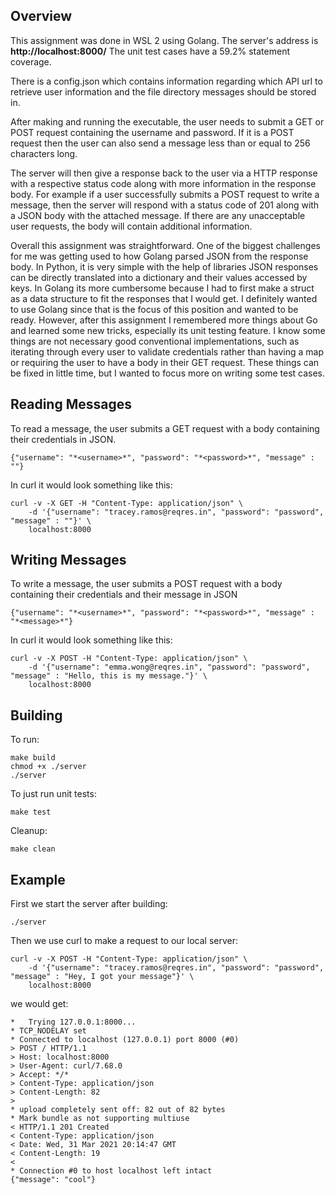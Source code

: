 ## Overview
This assignment was done in WSL 2 using Golang. The server's address is **http://localhost:8000/** The unit test cases have a 59.2% statement coverage.

There is a config.json which contains information regarding which API url to retrieve user information and the file directory messages should be stored in.

After making and running the executable, the user needs to submit a GET or POST request containing the username and password. If it is a POST request then the user can also send a message less than or equal to 256 characters long.

The server will then give a response back to the user via a HTTP response with a respective status code along with more information in the response body. For example if a user successfully submits a POST request to write a message, then the server will respond with a status code of 201 along with a JSON body with the attached message. If there are any unacceptable user requests, the body will contain additional information.

Overall this assignment was straightforward. One of the biggest challenges for me was getting used to how Golang parsed JSON from the response body. In Python, it is very simple with the help of libraries JSON responses can be directly translated into a dictionary and their values accessed by keys. In Golang its more cumbersome because I had to first make a struct as a data structure to fit the responses that I would get. I definitely wanted to use Golang since that is the focus of this position and wanted to be ready. However, after this assignment I remembered more things about Go and learned some new tricks, especially its unit testing feature. I know some things are not necessary good conventional implementations, such as iterating through every user to validate credentials rather than having a map or requiring the user to have a body in their GET request. These things can be fixed in little time, but I wanted to focus more on writing some test cases.
## Reading Messages
To read a message, the user submits a GET request with a body containing their credentials in JSON.
```
{"username": "*<username>*", "password": "*<password>*", "message" : ""}
```
In curl it would look something like this:
```
curl -v -X GET -H "Content-Type: application/json" \
    -d '{"username": "tracey.ramos@reqres.in", "password": "password", "message" : ""}' \
    localhost:8000
```

## Writing Messages
To write a message, the user submits a POST request with a body containing their credentials and their message in JSON
```
{"username": "*<username>*", "password": "*<password>*", "message" : "*<message>*"}
```
In curl it would look something like this:
```
curl -v -X POST -H "Content-Type: application/json" \
    -d '{"username": "emma.wong@reqres.in", "password": "password", "message" : "Hello, this is my message."}' \
    localhost:8000
```

## Building
To run:

```
make build
chmod +x ./server
./server
```

To just run unit tests:
```
make test
```

Cleanup:
```
make clean
```

## Example
First we start the server after building:
```
./server
```
Then we use curl to make a request to our local server:
```
curl -v -X POST -H "Content-Type: application/json" \
    -d '{"username": "tracey.ramos@reqres.in", "password": "password", "message" : "Hey, I got your message"}' \
    localhost:8000
```

we would get:
```
*   Trying 127.0.0.1:8000...
* TCP_NODELAY set
* Connected to localhost (127.0.0.1) port 8000 (#0)
> POST / HTTP/1.1
> Host: localhost:8000
> User-Agent: curl/7.68.0
> Accept: */*
> Content-Type: application/json
> Content-Length: 82
>
* upload completely sent off: 82 out of 82 bytes
* Mark bundle as not supporting multiuse
< HTTP/1.1 201 Created
< Content-Type: application/json
< Date: Wed, 31 Mar 2021 20:14:47 GMT
< Content-Length: 19
<
* Connection #0 to host localhost left intact
{"message": "cool"}
```